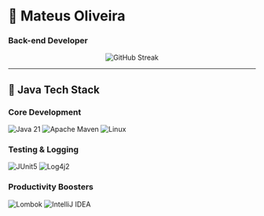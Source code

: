 # 🚀 Mateus Oliveira 
### **Back-end Developer**

<div align="center">
  <img src="https://github-readme-streak-stats.herokuapp.com/?user=mateusdev26&theme=dark&hide_border=true" alt="GitHub Streak"/>
</div>

---

## 🧰 **Java Tech Stack**
### **Core Development**
![Java 21](https://img.shields.io/badge/Java-ED8B00?style=for-the-badge&logo=openjdk&logoColor=white)
![Apache Maven](https://img.shields.io/badge/Maven-C71A36?style=for-the-badge&logo=apache-maven&logoColor=white)
![Linux](https://img.shields.io/badge/Linux-FCC624?style=for-the-badge&logo=linux&logoColor=black)

### **Testing & Logging**
![JUnit5](https://img.shields.io/badge/JUnit5-25A162?style=for-the-badge&logo=junit5&logoColor=white)
![Log4j2](https://img.shields.io/badge/Log4j2-1F4F35?style=for-the-badge)

### **Productivity Boosters**
![Lombok](https://img.shields.io/badge/Lombok-5C0D12?style=for-the-badge)
![IntelliJ IDEA](https://img.shields.io/badge/IntelliJ_IDEA-000000?style=for-the-badge&logo=intellij-idea&logoColor=white)

